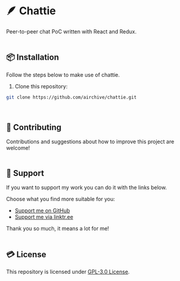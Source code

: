 # 🪶 Chattie
Peer-to-peer chat PoC written with React and Redux.  
&nbsp;

## 📦 Installation  
Follow the steps below to make use of chattie.
&nbsp;

1. Clone this repository:  
```bash
git clone https://github.com/airchive/chattie.git
```
&nbsp;

## 🤝 Contributing  
Contributions and suggestions about how to improve this project are welcome!  
&nbsp;  

## 💚 Support  
If you want to support my work you can do it with the links below.  

Choose what you find more suitable for you:  
- [Support me on GitHub](https://github.com/sponsors/Airscripts)  
- [Support me via linktr.ee](https://linktr.ee/airscript)  

Thank you so much, it means a lot for me!  
&nbsp;  

## 💳 License  
This repository is licensed under [GPL-3.0 License](https://github.com/airchive/chattie/blob/main/LICENSE).  
&nbsp;
